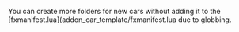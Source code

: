 You can create more folders for new cars without adding it to the [fxmanifest.lua](addon_car_template/fxmanifest.lua due to globbing.